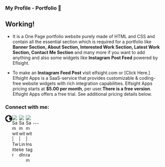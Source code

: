 ### My Profile - Portfolio 👋

## Working!
- It is a One Page portfolio website purely made of HTML and CSS and contain all the essential section which is required for a portfolio like <b>Banner Section, About Section, Interested Work Section, Latest Work Section, Contact Me Section</b> and many more if you want to add anything and also some widgets like <b>Instagram Post Feed</b> powered by Eflsight.

- To make an <b>Instagram Feed Post</b> visit elfsight.com or [Click Here.] Elfsight Apps is a SaaS-service that provides customizable & coding-free website widgets with rich integration capabilities. Elfsight Apps pricing starts at <b>$5.00 per month</b>, per user.<b>There is a free version</b>. Elfsight Apps offers a free trial. See additional pricing details below.

### Connect with me:

[<img align="left" alt="samwitadhikary.github.io/my-profile" width="22px" src="https://raw.githubusercontent.com/iconic/open-iconic/master/svg/globe.svg" />][website]
[<img align="left" alt="Samwit | Twitter" width="22px" src="https://cdn.jsdelivr.net/npm/simple-icons@v3/icons/twitter.svg" />][twitter]
[<img align="left" alt="Samwit | LinkedIn" width="22px" src="https://cdn.jsdelivr.net/npm/simple-icons@v3/icons/linkedin.svg" />][linkedin]
[<img align="left" alt="Samwit | Instagram" width="22px" src="https://cdn.jsdelivr.net/npm/simple-icons@v3/icons/instagram.svg" />][instagram]

<br />
---

[website]: https://samwitadhikary.github.io/my-profile
[twitter]: https://twitter.com/SamwitAdhikary
[instagram]: https://www.instagram.com/samwit_adhikary
[linkedin]: https://www.linkedin.com/in/samwit-adhikary-2487161a3/
[Click Here]: https://www.elfsight.com/?ref=a148a818-1714-41a2-91b7-ec913e5e36d4&utm_source=referral&utm_medium=clients&utm_content=a148a818-1714-41a2-91b7-ec913e5e36d4
